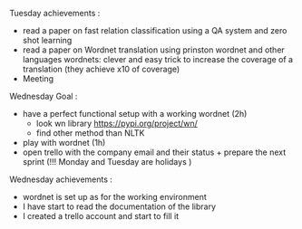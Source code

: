 

Tuesday achievements :
- read a paper on fast relation classification using a QA system and zero shot learning 
- read a paper on Wordnet translation using prinston wordnet and other languages wordnets: clever and easy trick to increase the coverage of a translation (they achieve x10 of coverage)
- Meeting 

Wednesday Goal : 
- have a perfect functional setup with a working wordnet (2h)
	- look wn library https://pypi.org/project/wn/
	- find other method than NLTK 
- play with wordnet (1h)
- open trello with the company email and their status + prepare the next sprint (!!! Monday  and Tuesday are holidays )

Wednesday achievements :
- wordnet is set up as for the working environment 
- I have start to read the documentation of the library 
- I created a trello account and start to fill it 